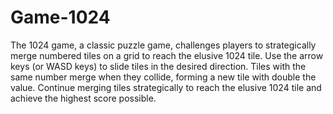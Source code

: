 # Game-1024
The 1024 game, a classic puzzle game, challenges players to strategically merge numbered tiles on a grid to reach the elusive 1024 tile.
Use the arrow keys (or WASD keys) to slide tiles in the desired direction.
Tiles with the same number merge when they collide, forming a new tile with double the value.
Continue merging tiles strategically to reach the elusive 1024 tile and achieve the highest score possible.
